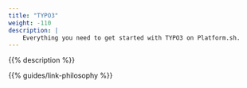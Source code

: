 ```yaml
---
title: "TYPO3"
weight: -110
description: |
    Everything you need to get started with TYPO3 on Platform.sh.
---
```


{{% description %}}

{{% guides/link-philosophy %}}
